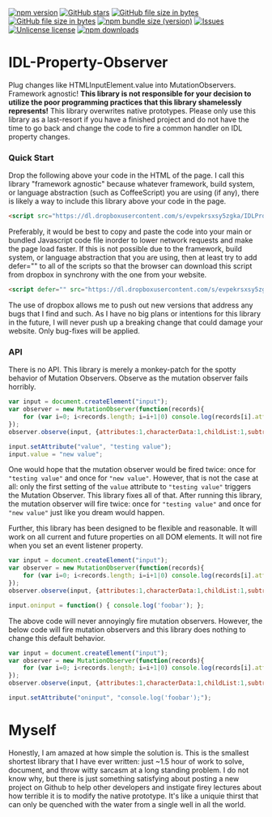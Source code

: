 [![npm version](https://img.shields.io/npm/v/idl-property-observer.svg?label=version)](https://npmjs.org/package/idl-property-observer "View this project on npm")
[![GitHub stars](https://img.shields.io/github/stars/anonyco/IDL-Property-Observer.svg?style=social)](https://github.com/anonyco/IDL-Property-Observer/stargazers "View others who have stared this repository")
[![GitHub file size in bytes](https://img.shields.io/github/size/anonyco/IDL-Property-Observer/atobAndBtoaTogether.min.js.svg?label=without%20gzip)](https://github.com/anonyco/IDL-Property-Observer/blob/master/atobAndBtoaTogether.min.js "File without gzip")
[![GitHub file size in bytes](https://img.shields.io/github/size/anonyco/IDL-Property-Observer/atobAndBtoaTogether.min.js.gz.svg?label=gzip%20applied)](https://github.com/anonyco/IDL-Property-Observer/blob/master/atobAndBtoaTogether.min.js.gz "Gzipped file")
[![npm bundle size (version)](https://img.shields.io/bundlephobia/min/idl-property-observer/latest.svg?color=maroon&label=NPM%20bundle%20size)](https://npmjs.org/package/idl-property-observer "View this project on npm")
[![Issues](https://img.shields.io/github/issues/anonyco/IDL-Property-Observer.svg)]( https://github.com/anonyco/IDL-Property-Observer/issues )
[![Unlicense license](https://img.shields.io/badge/license-Unlicense-brightgreen.svg)](https://unlicense.org/ "This project's liscence")
[![npm downloads](https://img.shields.io/npm/dt/idl-property-observer.svg)](https://npmjs.org/package/idl-property-observer "View this project on npm")



# IDL-Property-Observer
Plug changes like HTMLInputElement.value into MutationObservers. Framework agnostic! **This library is not responsible for your decision to utilize the poor programming practices that this library shamelessly represents!** This library overwrites native prototypes. Please only use this library as a last-resort if you have a finished project and do not have the time to go back and change the code to fire a common handler on IDL property changes.

### Quick Start

Drop the following above your code in the HTML of the page. I call this library "framework agnostic" because whatever framework, build system, or language abstraction (such as CoffeeScript) you are using (if any), there is likely a way to include this library above your code in the page.


````HTML
<script src="https://dl.dropboxusercontent.com/s/evpekrsxsy5zgka/IDLPropertyObserver.min.js?dl=0" type="text/javascript"></script>
````

Preferably, it would be best to copy and paste the code into your main or bundled Javascript code file inorder to lower network requests and make the page load faster. If this is not possible due to the framework, build system, or language abstraction that you are using, then at least try to add defer="" to all of the scripts so that the browser can download this script from dropbox in synchrony with the one from your website.


````HTML
<script defer="" src="https://dl.dropboxusercontent.com/s/evpekrsxsy5zgka/IDLPropertyObserver.min.js?dl=0" type="text/javascript"></script>
````

The use of dropbox allows me to push out new versions that address any bugs that I find and such. As I have no big plans or intentions for this library in the future, I will never push up a breaking change that could damage your website. Only bug-fixes will be applied.

### API

There is no API. This library is merely a monkey-patch for the spotty behavior of Mutation Observers. Observe as the mutation observer fails horribly.

```Javascript
var input = document.createElement("input");
var observer = new MutationObserver(function(records){
	for (var i=0; i<records.length; i=i+1|0) console.log(records[i].attributeName, ' changed!');
});
observer.observe(input, {attributes:1,characterData:1,childList:1,subtree:1,attributeOldValue:1});

input.setAttribute("value", "testing value");
input.value = "new value";
```

One would hope that the mutation observer would be fired twice: once for `"testing value"` and once for `"new value"`. However, that is not the case at all: only the first setting of the `value` attribute to `"testing value"` triggers the Mutation Observer. This library fixes all of that. After running this library, the mutation observer will fire twice: once for `"testing value"` and once for `"new value"` just like you dream would happen.

Further, this library has been designed to be flexible and reasonable. It will work on all current and future properties on all DOM elements. It will not fire when you set an event listener property.


```Javascript
var input = document.createElement("input");
var observer = new MutationObserver(function(records){
	for (var i=0; i<records.length; i=i+1|0) console.log(records[i].attributeName, ' changed!');
});
observer.observe(input, {attributes:1,characterData:1,childList:1,subtree:1,attributeOldValue:1});

input.oninput = function() { console.log('foobar'); };
```

The above code will never annoyingly fire mutation observers. However, the below code will fire mutation observers and this library does nothing to change this default behavior.


```Javascript
var input = document.createElement("input");
var observer = new MutationObserver(function(records){
	for (var i=0; i<records.length; i=i+1|0) console.log(records[i].attributeName, ' changed!');
});
observer.observe(input, {attributes:1,characterData:1,childList:1,subtree:1,attributeOldValue:1});

input.setAttribute("oninput", "console.log('foobar');");
```


# Myself

Honestly, I am amazed at how simple the solution is. This is the smallest shortest library that I have ever written: just ~1.5 hour of work to solve, document, and throw witty sarcasm at a long standing problem. I do not know why, but there is just something satisfying about posting a new project on Github to help other developers and instigate firey lectures about how terrible it is to modify the native prototype. It's like a uniquie thirst that can only be quenched with the water from a single well in all the world.
